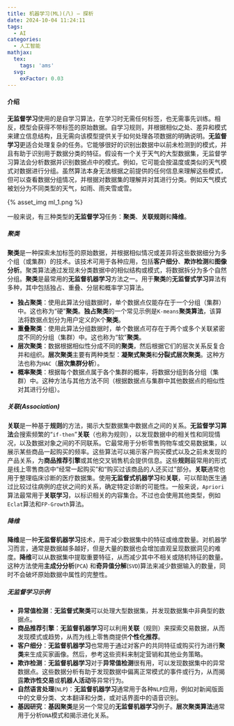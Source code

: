 ```yaml
---
title: 机器学习(ML)(八) — 探析
date: 2024-10-04 11:24:11
tags:
  - AI
categories:
  - 人工智能
mathjax:
  tex:
    tags: 'ams'
  svg:
    exFactor: 0.03
---
```


#### 介绍

**无监督学习**使用的是自学习算法，在学习时无需任何标签，也无需事先训练。相反，模型会获得不带标签的原始数据。自学习规则，并根据相似之处、差异和模式来建立信息结构，且无需向该模型提供关于如何处理各项数据的明确说明。**无监督学习**更适合处理复杂的任务。它能够很好的识别出数据中以前未检测到的模式，并且有助于识别用于数据分类的特征。假设有一个关于天气的大型数据集，无监督学习算法会分析数据并识别数据点中的模式。例如，它可能会按温度或类似的天气模式对数据进行分组。虽然算法本身无法根据之前提供的任何信息来理解这些模式，但可以查看数据分组情况，并根据对数据集的理解并对其进行分类。例如天气模式被划分为不同类型的天气，如雨、雨夹雪或雪。
<!-- more -->
{% asset_img ml_1.png %}

一般来说，有三种类型的**无监督学习**任务：**聚类**、**关联规则**和**降维**。
##### 聚类

**聚类**是一种探索未加标签的原始数据，并根据相似情况或差异将这些数据细分为多个组（或集群）的技术。该技术可用于各种应用，包括**客户细分**、**欺诈检测**和**图像分析**。聚类算法通过发现未分类数据中的相似结构或模式，将数据拆分为多个自然分组。**聚类**是最常用的**无监督机器学习**方法之一。用于**聚类**的**无监督式学习**算法有多种，其中包括独占、重叠、分层和概率学习算法。
- **独占聚类**：使用此算法分组数据时，单个数据点仅能存在于一个分组（集群）中。这也称为“硬”**聚类**。**独占聚类**的一个常见示例是`K-means`**聚类算法**，该算法将数据点划分为用户定义的`K`个**聚类**。
- **重叠聚类**：使用此算法分组数据时，单个数据点可存在于两个或多个关联紧密度不同的分组（集群）中。这也称为“软”**聚类**。
- **层次聚类**：数据根据相似性分成不同的**聚类**，然后根据它们的层次关系反复合并和组织。**层次聚类**主要有两种类型：**凝聚式聚类**和**分裂式层次聚类**。这种方法也称为`HAC`（**层次集群分析**）。
- **概率聚类**：根据每个数据点属于各个集群的概率，将数据分组到各分组（集群）中。这种方法与其他方法不同（根据数据点与集群中其他数据点的相似性对其进行分组）。

##### 关联(Association)

**关联**是一种基于**规则**的方法，揭示大型数据集中数据点之间的关系。**无监督学习算法**会搜索频繁的“`if-then`”**关联**（也称为规则），以发现数据中的相关性和同现情况，以及数据对象之间的不同联系。它最常用于分析零售购物车或交易数据集，以展示某些商品一起购买的频率。这些算法可以揭示客户购买模式以及之前未发现的产品关系，为**商品推荐引擎**或其他交叉销售机会提供信息。这些**规则**最常用的形式是线上零售商店中“经常一起购买”和“购买过该商品的人还买过”部分。**关联**通常也用于整理临床诊断的医疗数据集。使用**无监督式机器学习**和**关联**，可以帮助医生通过比较过往病例的症状之间的关系，确定特定诊断的可能性。一般来说，`Apriori`算法最常用于**关联学习**，以标识相关的内容集合。不过也会使用其他类型，例如`Eclat`算法和`FP-Growth`算法。

##### 降维

**降维**是一种**无监督机器学习**技术，用于减少数据集中的特征或维度数量。对机器学习而言，通常是数据越多越好，但是大量的数据也会增加直观呈现数据洞见的难度。**降维**可以从数据集中提取重要特征，从而减少其中不相关或随机特征的数量。这种方法使用**主成分分析**(`PCA`) 和**奇异值分解**(`SVD`)算法来减少数据输入的数量，同时不会破坏原始数据中属性的完整性。

##### 无监督学习示例

- **异常值检测**：**无监督式聚类**可以处理大型数据集，并发现数据集中非典型的数据点。
- **商品推荐引擎**：**无监督机器学习**可以利用**关联**（规则）来探索交易数据，从而发现模式或趋势，从而为线上零售商提供**个性化推荐**。
- **客户细分**：**无监督机器学习**也常用于通过对客户的共同特征或购买行为进行**聚类**来生成买家画像。然后，参考这些资料来制定营销和其他业务策略。
- **欺诈检测**：**无监督机器学习**对于**异常值检测**很有用，可以发现数据集中的异常数据点。这些数据分析有助于发现数据中偏离正常模式的事件或行为，从而揭露**欺诈性交易**或**机器人活动**等异常行为。
- **自然语言处理**(`NLP`)：**无监督机器学习**通常用于各种`NLP`应用，例如对新闻版面中的文章分类、文本翻译和分类，或对话界面中的语音识别。
- **基因研究**：**基因聚类**是另一个常见的**无监督机器学习**例子。**层次聚类算法**通常用于分析`DNA`模式和揭示进化关系。

